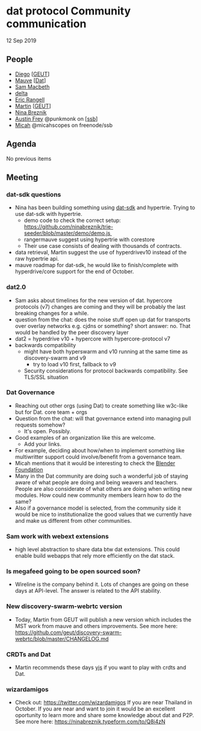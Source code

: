 # dat protocol Community communication

12 Sep 2019

## People

* [Diego](https://github.com/dpaez) [[GEUT](https://geutstudio.com)]
* [Mauve](https://github.com/rangermauve) [[Dat](datproject)]
* [Sam Macbeth](https://github.com/sammacbeth)
* [delta](https://github.com/DeltaF1)
* [Eric Rangell]()
* [Martin](https://github.com/tinchoz49) [[GEUT](https://geutstudio.com)]
* [Nina Breznik]()
* [Austin Frey](https://github.com/austinfrey) @punkmonk on [[ssb](https://www.scuttlebutt.nz/)]
* [Micah](https://github.com/micahscopes) @micahscopes on freenode/ssb

## Agenda

No previous items

## Meeting

### dat-sdk questions
- Nina has been building something using [dat-sdk](https://github.com/datproject/sdk) and hypertrie. Trying to use dat-sdk with hypertrie.
  - demo code to check the correct setup: https://github.com/ninabreznik/trie-seeder/blob/master/demo/demo.js 
  - rangermauve suggest using hypertrie with corestore
  - Their use case consists of dealing with thousands of contracts.
- data retrieval, Martin suggest the use of hyperdrivev10 instead of the raw hypertrie api.
- mauve roadmap for dat-sdk, he would like to finish/complete with hyperdrive/core support for the end of October.

### dat2.0
- Sam asks about timelines for the new version of dat. hypercore protocols (v7) changes are coming and they will be probably the last breaking changes for a while.
- question from the chat: does the noise stuff open up dat for transports over overlay networks e.g. cjdns or something? short answer: no. That would be handled by the peer discovery layer
- dat2 = hyperdrive v10 + hypercore with hypercore-protocol v7
- backwards compatibility
    - might have both hyperswarm and v10 running at the same time as discovery-swarm and v9
        - try to load v10 first, fallback to v9
    - Security considerations for protocol backwards compatibility. See TLS/SSL situation

### Dat Governance
- Reaching out other orgs (using Dat) to create something like w3c-like but for Dat. core team + orgs
- Question from the chat: will that governance extend into managing pull requests somehow?
  - It's open. Possibly.
- Good examples of an organization like this are welcome.
  - Add your links.
- For example, deciding about how/when to implement something like multiwritter support could involve/benefit from a governance team.
- Micah mentions that it would be interesting to check the [Blender Foundation](https://www.blender.org/foundation)
- Many in the Dat community are doing such a wonderful job of staying aware of what people are doing and being weavers and teachers.  People are also considerate of what others are doing when writing new modules.  How could new community members learn how to do the same?
- Also if a governance model is selected, from the community side it would be nice to institutionalize the good values that we currently have and make us different from other communities.

### Sam work with webext extensions
- high level abstraction to share data btw dat extensions. This could enable build webapps that rely more efficiently on the dat stack.

### Is megafeed going to be open sourced soon?
- Wireline is the company behind it. Lots of changes are going on these days at API-level. The answer is related to the API stability.

### New discovery-swarm-webrtc version
- Today, Martin from GEUT will publish a new version which includes the MST work from mauve and others improvements. See more here: https://github.com/geut/discovery-swarm-webrtc/blob/master/CHANGELOG.md

### CRDTs and Dat
- Martin recommends these days [yjs](https://github.com/yjs/yjs) if you want to play with crdts and Dat.

### wizardamigos
- Check out: https://twitter.com/wizardamigos If you are near Thailand in October. If you are near and want to join it would be an excellent oportunity to learn more and share some knowledge about dat and P2P. See more here: https://ninabreznik.typeform.com/to/Q8i4zN

